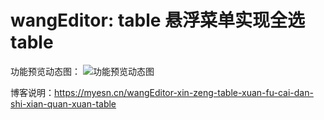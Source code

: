 # wangEditor: table 悬浮菜单实现全选 table

功能预览动态图：
![功能预览动态图](https://ipfs.crossbell.io/ipfs/QmVWuPrDDtT2ytDgzpgZJESc9mwfQ6wFXR5Q9Hbqnp7NVx?img-quality=75&img-format=auto&img-onerror=redirect&img-width=1200)

博客说明：https://myesn.cn/wangEditor-xin-zeng-table-xuan-fu-cai-dan-shi-xian-quan-xuan-table